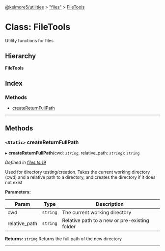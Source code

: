 [@kelmore5/utilities](../README.md) > ["files"](../modules/_files_.md) > [FileTools](../classes/_files_.filetools.md)

# Class: FileTools

Utility functions for files

## Hierarchy

**FileTools**

## Index

### Methods

* [createReturnFullPath](_files_.filetools.md#createreturnfullpath)

---

## Methods

<a id="createreturnfullpath"></a>

### `<Static>` createReturnFullPath

▸ **createReturnFullPath**(cwd: *`string`*, relative_path: *`string`*): `string`

*Defined in [files.ts:19](https://github.com/kelmore5/javascript-utilities/blob/c0347fb/lib/files.ts#L19)*

Used for directory testing/creation. Takes the current working directory (cwd) and a relative path to a directory, and creates the directory if it does not exist

**Parameters:**

| Param | Type | Description |
| ------ | ------ | ------ |
| cwd | `string` |  The current working directory |
| relative_path | `string` |  Relative path to a new or pre-existing folder |

**Returns:** `string`
Returns the full path of the new directory

___

